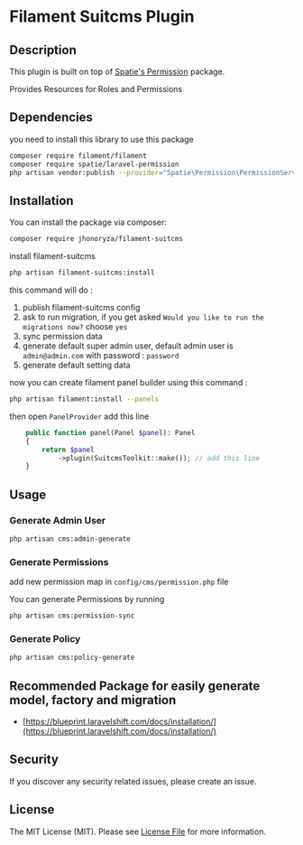 # Filament Suitcms Plugin

## Description

This plugin is built on top of [Spatie's Permission](https://spatie.be/docs/laravel-permission/v6/introduction) package.

Provides Resources for Roles and Permissions

## Dependencies

you need to install this library to use this package

```bash
composer require filament/filament
composer require spatie/laravel-permission
php artisan vendor:publish --provider="Spatie\Permission\PermissionServiceProvider"
```

## Installation

You can install the package via composer:

```bash
composer require jhonoryza/filament-suitcms
```

install filament-suitcms

```bash
php artisan filament-suitcms:install
```

this command will do :

1. publish filament-suitcms config
2. ask to run migration, if you get asked `Would you like to run the migrations now?` choose `yes`
3. sync permission data
4. generate default super admin user, default admin user is `admin@admin.com` with password : `password`
5. generate default setting data

now you can create filament panel builder using this command :

```bash
php artisan filament:install --panels
```

then open `PanelProvider` add this line

```php
    public function panel(Panel $panel): Panel
    {
        return $panel
            ->plugin(SuitcmsToolkit::make()); // add this line
    }
```

## Usage

### Generate Admin User

```bash
php artisan cms:admin-generate
```

### Generate Permissions

add new permission map in `config/cms/permission.php` file

You can generate Permissions by running

```bash
php artisan cms:permission-sync
```

### Generate Policy

```bash
php artisan cms:policy-generate
```

## Recommended Package for easily generate model, factory and migration

- [https://blueprint.laravelshift.com/docs/installation/](https://blueprint.laravelshift.com/docs/installation/)

## Security

If you discover any security related issues, please create an issue.

## License

The MIT License (MIT). Please see [License File](LICENSE.md) for more information.
